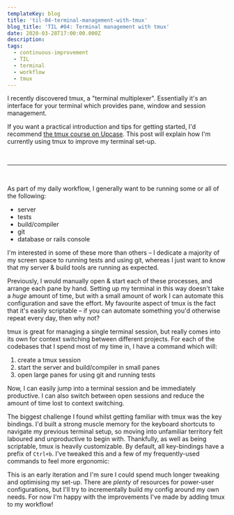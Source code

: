 ```yaml
---
templateKey: blog
title: 'til-04-terminal-management-with-tmux'
blog_title: 'TIL #04: Terminal management with tmux'
date: 2020-03-28T17:00:00.000Z
description: 
tags:
  - continuous-improvement
  - TIL
  - terminal
  - workflow
  - tmux
---
```


I recently discovered tmux, a "terminal multiplexer". Essentially it's an interface for your terminal which provides pane, window and session management.

If you want a practical introduction and tips for getting started, I'd recommend [the tmux course on Upcase](https://thoughtbot.com/upcase/tmux). This post will explain how I'm currently using tmux to improve my terminal set-up.

<br />

---

<br />

As part of my daily workflow, I generally want to be running some or all of the following:

- server
- tests
- build/compiler
- git
- database or rails console

I'm interested in some of these more than others &ndash; I dedicate a majority of my screen space to running tests and using git, whereas I just want to know that my server & build tools are running as expected.

Previously, I would manually open & start each of these processes, and arrange each pane by hand. Setting up my terminal in this way doesn't take a _huge_ amount of time, but with a small amount of work I can automate this configuration and save the effort. My favourite aspect of tmux is the fact that it's easily scriptable &ndash; if you can automate something you'd otherwise repeat every day, then why not?

tmux is great for managing a single terminal session, but really comes into its own for context switching between different projects. For each of the codebases that I spend most of my time in, I have a command which will:

1. create a tmux session
2. start the server and build/compiler in small panes
3. open large panes for using git and running tests

Now, I can easily jump into a terminal session and be immediately productive. I can also switch between open sessions and reduce the amount of time lost to context switching.

The biggest challenge I found whilst getting familiar with tmux was the key bindings. I'd built a strong muscle memory for the keyboard shortcuts to navigate my previous terminal setup, so moving into unfamiliar territory felt laboured and unproductive to begin with. Thankfully, as well as being scriptable, tmux is heavily customizable. By default, all key-bindings have a prefix of `Ctrl+b`. I've tweaked this and a few of my frequently-used commands to feel more ergonomic:

<script src="https://gist.github.com/jack-lewin/68a361ffb207723175382b220d069630.js"></script>

This is an early iteration and I'm sure I could spend much longer tweaking and optimising my set-up. There are _plenty_ of resources for power-user configurations, but I'll try to incrementally build my config around my own needs. For now I'm happy with the improvements I've made by adding tmux to my workflow!
